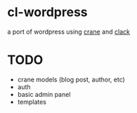 cl-wordpress
============

a port of wordpress using [crane](https://github.com/eudoxia0/crane) and [clack](https://github.com/fukamachi/clack)

TODO
====

* crane models (blog post, author, etc)
* auth
* basic admin panel
* templates
